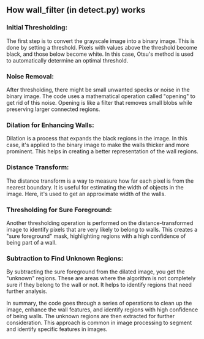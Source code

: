 ## How wall_filter (in detect.py) works

### Initial Thresholding:
The first step is to convert the grayscale image into a binary image. This is done by setting a threshold. Pixels with values above the threshold become black, and those below become white. In this case, Otsu's method is used to automatically determine an optimal threshold.

### Noise Removal:
After thresholding, there might be small unwanted specks or noise in the binary image. The code uses a mathematical operation called "opening" to get rid of this noise. Opening is like a filter that removes small blobs while preserving larger connected regions.

### Dilation for Enhancing Walls:
Dilation is a process that expands the black regions in the image. In this case, it's applied to the binary image to make the walls thicker and more prominent. This helps in creating a better representation of the wall regions.

### Distance Transform:
The distance transform is a way to measure how far each pixel is from the nearest boundary. It is useful for estimating the width of objects in the image. Here, it's used to get an approximate width of the walls.

### Thresholding for Sure Foreground:
Another thresholding operation is performed on the distance-transformed image to identify pixels that are very likely to belong to walls. This creates a "sure foreground" mask, highlighting regions with a high confidence of being part of a wall.

### Subtraction to Find Unknown Regions:
By subtracting the sure foreground from the dilated image, you get the "unknown" regions. These are areas where the algorithm is not completely sure if they belong to the wall or not. It helps to identify regions that need further analysis.


In summary, the code goes through a series of operations to clean up the image, enhance the wall features, and identify regions with high confidence of being walls. The unknown regions are then extracted for further consideration. This approach is common in image processing to segment and identify specific features in images.